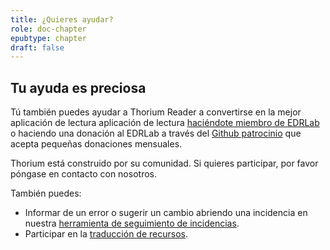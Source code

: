 ```yaml
---
title: ¿Quieres ayudar?
role: doc-chapter
epubtype: chapter
draft: false
---
```



## Tu ayuda es preciosa

Tú también puedes ayudar a Thorium Reader a convertirse en la mejor aplicación de lectura
aplicación de lectura [haciéndote miembro de EDRLab](https://www.edrlab.org/become-a-member/) o haciendo una
donación al EDRLab a través del [Github patrocinio](https://github.com/sponsors/edrlab)  que acepta pequeñas donaciones mensuales.

Thorium está construido por su comunidad. Si quieres participar, por favor póngase en contacto con nosotros.

También puedes:

- Informar de un error o sugerir un cambio abriendo una incidencia en nuestra [herramienta de seguimiento de incidencias](https://github.com/edrlab../issues/new).
- Participar en la [traducción de recursos](https://thorium.edrlab.org/es/th3/800_collaborating/802_localizing/).
